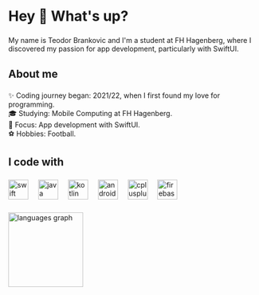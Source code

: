 <h1 align="left">Hey 👋 What's up?</h1>

###

<p align="left">My name is Teodor Brankovic and I'm a student at FH Hagenberg, where I discovered my passion for app development, particularly with SwiftUI.</p>

###

<h2 align="left">About me</h2>

###

<p align="left">✨ Coding journey began: 2021/22, when I first found my love for programming.  <br>🎓 Studying: Mobile Computing at FH Hagenberg.  <br>📱 Focus: App development with SwiftUI.  <br>⚽ Hobbies: Football.</p>

###

<h2 align="left">I code with</h2>

###

<div align="left">
  <img src="https://cdn.jsdelivr.net/gh/devicons/devicon/icons/swift/swift-original.svg" height="40" alt="swift logo"  />
  <img width="12" />
  <img src="https://cdn.jsdelivr.net/gh/devicons/devicon/icons/java/java-original.svg" height="40" alt="java logo"  />
  <img width="12" />
  <img src="https://cdn.jsdelivr.net/gh/devicons/devicon/icons/kotlin/kotlin-original.svg" height="40" alt="kotlin logo"  />
  <img width="12" />
  <img src="https://cdn.jsdelivr.net/gh/devicons/devicon/icons/android/android-original.svg" height="40" alt="android logo"  />
  <img width="12" />
  <img src="https://cdn.jsdelivr.net/gh/devicons/devicon/icons/cplusplus/cplusplus-original.svg" height="40" alt="cplusplus logo"  />
  <img width="12" />
  <img src="https://cdn.jsdelivr.net/gh/devicons/devicon/icons/firebase/firebase-plain.svg" height="40" alt="firebase logo"  />
</div>

###

<div align="left">
  <img src="https://github-readme-stats.vercel.app/api/top-langs?username=teodorbrankovic&locale=en&hide_title=false&layout=compact&card_width=320&langs_count=5&theme=dracula&hide_border=false&order=2" height="150" alt="languages graph"  />
</div>

###
